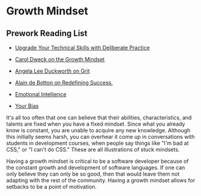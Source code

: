 # Growth Mindset

## Prework Reading List

- [Upgrade Your Technical Skills with Deliberate Practice](https://web.archive.org/web/20160616225417/http://www.happybearsoftware.com/upgrade-your-technical-skills-with-deliberate-practice)

- [Carol Dweck on the Growth Mindset](https://www.ted.com/talks/carol_dweck_the_power_of_believing_that_you_can_improve?language=en)

- [Angela Lee Duckworth on Grit](https://www.ted.com/talks/angela_lee_duckworth_grit_the_power_of_passion_and_perseverance)

- [Alain de Botton on Redefining Success.](https://www.ted.com/talks/alain_de_botton_a_kinder_gentler_philosophy_of_success)

- [Emotional Intellience](https://codefellows.github.io/common_curriculum/career_coaching/201/emotional-intelligence-assessment.html)

- [Your Bias](https://codefellows.github.io/common_curriculum/career_coaching/301/bias-assessment.html)

It's all too often that one can believe that their abilities, characteristics, and talents are fixed when you have a fixed mindset. Since what you already know is constant, you are unable to acquire any new knowledge. Although this initially seems harsh, you can overhear it come up in conversations with students in development courses, when people say things like "I'm bad at CSS," or "I can't do CSS." These are all illustrations of stuck mindsets.

Having a growth mindset is critical to be a software developer because of the constant growth and development of software languages. If one can only believe they can only be so good, then that would leave them not adapting with the rest of the community. Having a growth mindset allows for setbacks to be a point of motivation.

